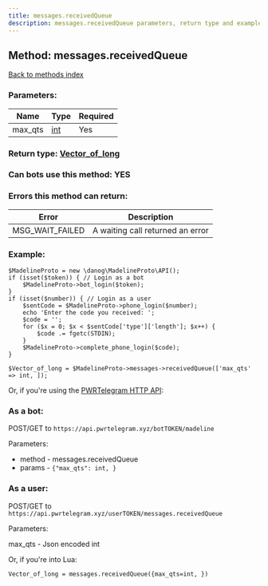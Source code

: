 ```yaml
---
title: messages.receivedQueue
description: messages.receivedQueue parameters, return type and example
---
```

## Method: messages.receivedQueue  
[Back to methods index](index.md)


### Parameters:

| Name     |    Type       | Required |
|----------|---------------|----------|
|max\_qts|[int](../types/int.md) | Yes|


### Return type: [Vector\_of\_long](../types/long.md)

### Can bots use this method: **YES**


### Errors this method can return:

| Error    | Description   |
|----------|---------------|
|MSG_WAIT_FAILED|A waiting call returned an error|

### Example:


```
$MadelineProto = new \danog\MadelineProto\API();
if (isset($token)) { // Login as a bot
    $MadelineProto->bot_login($token);
}
if (isset($number)) { // Login as a user
    $sentCode = $MadelineProto->phone_login($number);
    echo 'Enter the code you received: ';
    $code = '';
    for ($x = 0; $x < $sentCode['type']['length']; $x++) {
        $code .= fgetc(STDIN);
    }
    $MadelineProto->complete_phone_login($code);
}

$Vector_of_long = $MadelineProto->messages->receivedQueue(['max_qts' => int, ]);
```

Or, if you're using the [PWRTelegram HTTP API](https://pwrtelegram.xyz):

### As a bot:

POST/GET to `https://api.pwrtelegram.xyz/botTOKEN/madeline`

Parameters:

* method - messages.receivedQueue
* params - `{"max_qts": int, }`



### As a user:

POST/GET to `https://api.pwrtelegram.xyz/userTOKEN/messages.receivedQueue`

Parameters:

max_qts - Json encoded int




Or, if you're into Lua:

```
Vector_of_long = messages.receivedQueue({max_qts=int, })
```

